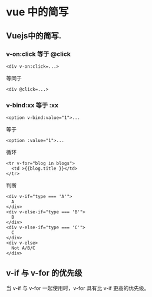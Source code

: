 # vue 中的简写

## **Vuejs中的简写.**

### **v-on:click 等于 @click**

```
<div v-on:click=...>

```

等同于

```
<div @click=...>

```

### **v-bind:xx 等于 :xx**

```
<option v-bind:value="1">...

```

等于

```
<option :value="1">...
```

循环

```
<tr v-for="blog in blogs">
  <td >{{blog.title }}</td>
</tr>
```

判断

```
<div v-if="type === 'A'">
  A
</div>
<div v-else-if="type === 'B'">
  B
</div>
<div v-else-if="type === 'C'">
  C
</div>
<div v-else>
  Not A/B/C
</div>
```

## **v-if 与 v-for 的优先级**

当 v-if 与 v-for 一起使用时，v-for 具有比 v-if 更高的优先级。